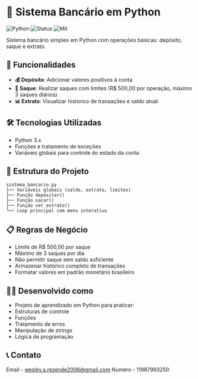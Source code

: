 # 🏦 Sistema Bancário em Python
![Python](https://img.shields.io/badge/Python-3.x-blue?logo=python)
![Status](https://img.shields.io/badge/Status-Funcionando-green)
![Mit](https://img.shields.io/badge/License-MIT-lightgrey)

Sistema bancário simples em Python com operações básicas: depósito, saque e extrato.

## 🚀 Funcionalidades
- **💰 Depósito**: Adicionar valores positivos à conta
- **💸 Saque**: Realizar saques com limites (R$ 500,00 por operação, máximo 3 saques diários)
- **📊 Extrato**: Visualizar histórico de transações e saldo atual

## 🛠️ Tecnologias Utilizadas
- Python 3.x
- Funções e tratamento de exceções
- Variáveis globais para controle do estado da conta

## 🎯 Estrutura do Projeto
```
sistema_bancario.py
├── Variáveis globais (saldo, extrato, limites)
├── Função depositar()
├── Função sacar()
├── Função ver_extrato()
└── Loop principal com menu interativo
```
## 📋 Regras de Negócio
- Limite de R$ 500,00 por saque
- Máximo de 3 saques por dia
- Não permitir saque sem saldo suficiente
- Armazenar histórico completo de transações
- Formatar valores em padrão monetário brasileiro

## 👨‍💻 Desenvolvido como
- Projeto de aprendizado em Python para praticar:
- Estruturas de controle
- Funções
- Tratamento de erros
- Manipulação de strings
- Lógica de programação

## 📞 Contato
Email - wesley.s.rezende2006@gmail.com
Numero - 11987993250
